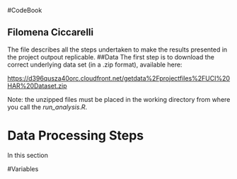 #CodeBook
## Filomena Ciccarelli
The file describes all the steps undertaken to make the results presented in the project outpout replicable.
##Data
The first step is to download the correct underlying data set (in a .zip format), available here:

https://d396qusza40orc.cloudfront.net/getdata%2Fprojectfiles%2FUCI%20HAR%20Dataset.zip

Note: the unzipped files must be placed in the working directory from where you call the *run_analysis.R*. 

# Data Processing Steps
In this section 

#Variables
